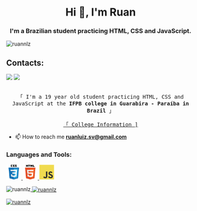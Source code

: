 <h1 align="center">Hi 👋, I'm Ruan</h1>
<h3 align="center">I'm a Brazilian student practicing HTML, CSS and JavaScript.</h3>

<p align="left"> <img src="https://komarev.com/ghpvc/?username=ruannlz&label=Profile%20views&color=0e75b6&style=flat" alt="ruannlz" /> </p>

## Contacts:

<div>
<a href="https://instagram.com/deftonacao" target="_blank"><img loading="lazy" src="https://img.shields.io/badge/-Instagram-%23E4405F?style=for-the-badge&logo=instagram&logoColor=white" target="_blank"></a>
<a href="https://wa.me/558398169747" target="_blank"><img loading="lazy" src="https://img.shields.io/badge/WhatsApp-25D366?style=for-the-badge&logo=whatsapp&logoColor=white" target="_blank"></a>




<p align="center"> 
  <samp>
    <br>
    「 I'm a 19 year old student practicing HTML, CSS and JavaScript at the <b>IFPB college in Guarabira - Paraíba in Brazil</b> 」
    <br>
    <br>
  <a href="https://www.google.com/search?q=ifpb+guarabira" target="_blank">「 College Information ] </a>
  </samp>
</p>

- 📫 How to reach me **ruanluiz.sv@gmail.com**



<h3 align="left">Languages and Tools:</h3>
<p align="left"> <a href="https://www.w3schools.com/css/" target="_blank" rel="noreferrer"> <img src="https://raw.githubusercontent.com/devicons/devicon/master/icons/css3/css3-original-wordmark.svg" alt="css3" width="40" height="40"/> </a> <a href="https://www.w3.org/html/" target="_blank" rel="noreferrer"> <img src="https://raw.githubusercontent.com/devicons/devicon/master/icons/html5/html5-original-wordmark.svg" alt="html5" width="40" height="40"/> </a> <a href="https://developer.mozilla.org/en-US/docs/Web/JavaScript" target="_blank" rel="noreferrer"> <img src="https://raw.githubusercontent.com/devicons/devicon/master/icons/javascript/javascript-original.svg" alt="javascript" width="40" height="40"/> </a> </p> <p align="left"> <a href="https://www.python.org" target="_blank" rel="noreferrer">

<p><img align="left" src="https://github-readme-stats.vercel.app/api/top-langs?username=ruannlz&show_icons=true&locale=en&layout=compact" alt="ruannlz" /></p>

<p>&nbsp;<img align="center" src="https://github-readme-stats.vercel.app/api?username=ruannlz&show_icons=true&locale=en" alt="ruannlz" /></p>

<p><img align="center" src="https://github-readme-streak-stats.herokuapp.com/?user=ruannlz&" alt="ruannlz" /></p>

